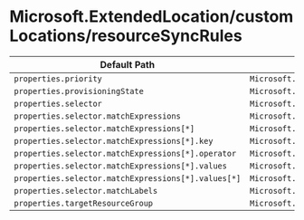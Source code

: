 # Microsoft.ExtendedLocation/customLocations/resourceSyncRules

| Default Path | Alias |
|---|---|
| `properties.priority` | `Microsoft.ExtendedLocation/customLocations/resourceSyncRules/priority` |
| `properties.provisioningState` | `Microsoft.ExtendedLocation/customLocations/resourceSyncRules/provisioningState` |
| `properties.selector` | `Microsoft.ExtendedLocation/customLocations/resourceSyncRules/selector` |
| `properties.selector.matchExpressions` | `Microsoft.ExtendedLocation/customLocations/resourceSyncRules/selector.matchExpressions` |
| `properties.selector.matchExpressions[*]` | `Microsoft.ExtendedLocation/customLocations/resourceSyncRules/selector.matchExpressions[*]` |
| `properties.selector.matchExpressions[*].key` | `Microsoft.ExtendedLocation/customLocations/resourceSyncRules/selector.matchExpressions[*].key` |
| `properties.selector.matchExpressions[*].operator` | `Microsoft.ExtendedLocation/customLocations/resourceSyncRules/selector.matchExpressions[*].operator` |
| `properties.selector.matchExpressions[*].values` | `Microsoft.ExtendedLocation/customLocations/resourceSyncRules/selector.matchExpressions[*].values` |
| `properties.selector.matchExpressions[*].values[*]` | `Microsoft.ExtendedLocation/customLocations/resourceSyncRules/selector.matchExpressions[*].values[*]` |
| `properties.selector.matchLabels` | `Microsoft.ExtendedLocation/customLocations/resourceSyncRules/selector.matchLabels` |
| `properties.targetResourceGroup` | `Microsoft.ExtendedLocation/customLocations/resourceSyncRules/targetResourceGroup` |

